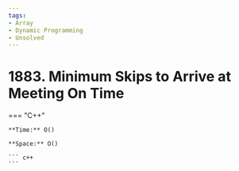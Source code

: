 ```yaml
---
tags:
- Array
- Dynamic Programming
- Unsolved
---
```



# 1883. Minimum Skips to Arrive at Meeting On Time

=== "C++"

    **Time:** O()

    **Space:** O()

    ``` c++
    ```
